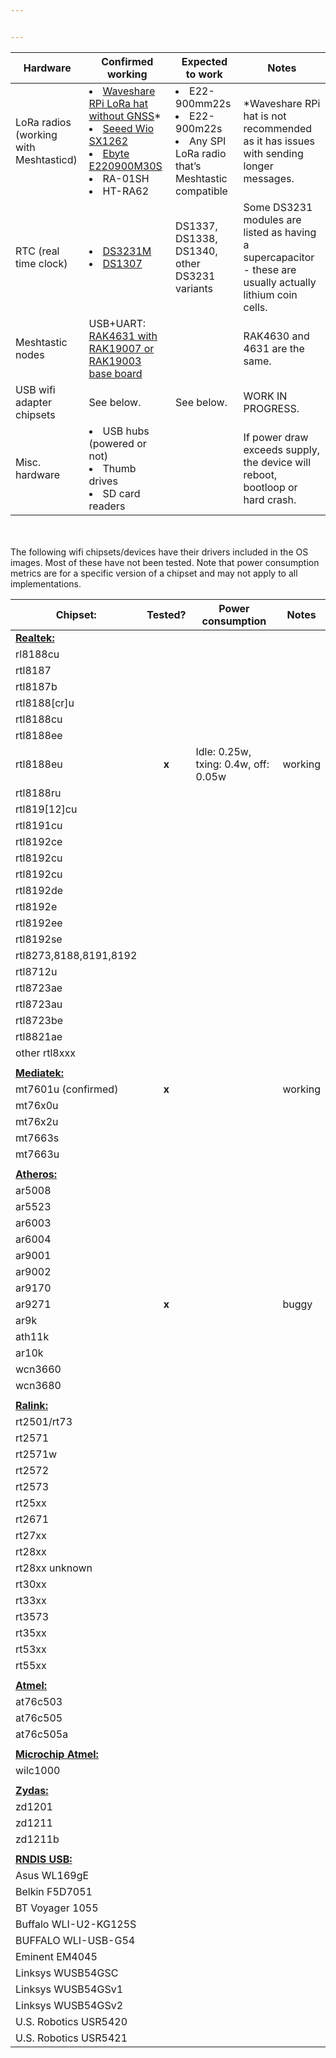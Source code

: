 ```yaml
---


---
```



<table>
<thead>
<tr>
<th>Hardware</th>
<th>Confirmed working</th>
<th>Expected to work</th>
<th>Notes</th>
</tr>
</thead>
<tbody>
<tr>
<td>LoRa radios (working with Meshtasticd)</td>
<td><li><a href="https://www.waveshare.com/sx1262-lorawan-hat.htm?sku=22002">Waveshare RPi LoRa hat without GNSS</a>*</li><li><a href="https://www.seeedstudio.com/Wio-SX1262-Wireless-Module-p-5981.html">Seeed Wio SX1262</a></li><li><a href="https://aliexpress.com/item/4000543921245.html">Ebyte E220900M30S</a></li><li>RA-01SH</li><li>HT-RA62</li></td>
<td><li>E22-900mm22s</li><li>E22-900m22s</li><li>Any SPI LoRa radio that’s Meshtastic compatible</li></td>
<td>*Waveshare RPi hat is not recommended as it has issues with sending longer messages.</td>
</tr>
<tr>
<td>RTC (real time clock)</td>
<td><li><a href="https://vi.aliexpress.com/item/1005007143842437.html">DS3231M</a></li><li><a href="https://vi.aliexpress.com/item/1005007143542894.html">DS1307</a></li></td>
<td>DS1337, DS1338, DS1340, other DS3231 variants</td>
<td>Some DS3231 modules are listed as having a supercapacitor - these are usually actually lithium coin cells.</td>
</tr>
<tr>
<td>Meshtastic nodes</td>
<td>USB+UART: <a href="https://store.rakwireless.com/products/wisblock-meshtastic-starter-kit">RAK4631 with RAK19007 or RAK19003 base board</a></td>
<td></td>
<td>RAK4630 and 4631 are the same.</td>
</tr>
<tr>
<td>USB wifi adapter chipsets</td>
<td>See below.</td>
<td>See below.</td>
<td>WORK IN PROGRESS.</td>
</tr>
<tr>
<td>Misc. hardware</td>
<td><li>USB hubs (powered or not)</li><li>Thumb drives</li><li>SD card readers</li></td>
<td></td>
<td>If power draw exceeds supply, the device will reboot, bootloop or hard crash.</td>
</tr>
</tbody>
</table><p><br><br>The following wifi chipsets/devices have their drivers included in the OS images. Most of these have not been tested. Note that power consumption metrics are for a specific version of a chipset and may not apply to all implementations.</p>

<table>
<thead>
<tr>
<th>Chipset:</th>
<th>Tested?</th>
<th>Power consumption</th>
<th>Notes</th>
</tr>
</thead>
<tbody>
<tr>
<td><strong><u>Realtek:</u></strong></td>
<td></td>
<td></td>
<td></td>
</tr>
<tr>
<td>rl8188cu</td>
<td></td>
<td></td>
<td></td>
</tr>
<tr>
<td>rtl8187</td>
<td></td>
<td></td>
<td></td>
</tr>
<tr>
<td>rtl8187b</td>
<td></td>
<td></td>
<td></td>
</tr>
<tr>
<td>rtl8188[cr]u</td>
<td></td>
<td></td>
<td></td>
</tr>
<tr>
<td>rtl8188cu</td>
<td></td>
<td></td>
<td></td>
</tr>
<tr>
<td>rtl8188ee</td>
<td></td>
<td></td>
<td></td>
</tr>
<tr>
<td>rtl8188eu</td>
<td><center><strong>x</strong></center></td>
<td>Idle: 0.25w, txing: 0.4w, off: 0.05w</td>
<td>working</td>
</tr>
<tr>
<td>rtl8188ru</td>
<td></td>
<td></td>
<td></td>
</tr>
<tr>
<td>rtl819[12]cu</td>
<td></td>
<td></td>
<td></td>
</tr>
<tr>
<td>rtl8191cu</td>
<td></td>
<td></td>
<td></td>
</tr>
<tr>
<td>rtl8192ce</td>
<td></td>
<td></td>
<td></td>
</tr>
<tr>
<td>rtl8192cu</td>
<td></td>
<td></td>
<td></td>
</tr>
<tr>
<td>rtl8192cu</td>
<td></td>
<td></td>
<td></td>
</tr>
<tr>
<td>rtl8192de</td>
<td></td>
<td></td>
<td></td>
</tr>
<tr>
<td>rtl8192e</td>
<td></td>
<td></td>
<td></td>
</tr>
<tr>
<td>rtl8192ee</td>
<td></td>
<td></td>
<td></td>
</tr>
<tr>
<td>rtl8192se</td>
<td></td>
<td></td>
<td></td>
</tr>
<tr>
<td>rtl8273,8188,8191,8192</td>
<td></td>
<td></td>
<td></td>
</tr>
<tr>
<td>rtl8712u</td>
<td></td>
<td></td>
<td></td>
</tr>
<tr>
<td>rtl8723ae</td>
<td></td>
<td></td>
<td></td>
</tr>
<tr>
<td>rtl8723au</td>
<td></td>
<td></td>
<td></td>
</tr>
<tr>
<td>rtl8723be</td>
<td></td>
<td></td>
<td></td>
</tr>
<tr>
<td>rtl8821ae</td>
<td></td>
<td></td>
<td></td>
</tr>
<tr>
<td>other rtl8xxx</td>
<td></td>
<td></td>
<td></td>
</tr>
<tr>
<td></td>
<td></td>
<td></td>
<td></td>
</tr>
<tr>
<td><strong><u>Mediatek:</u></strong></td>
<td></td>
<td></td>
<td></td>
</tr>
<tr>
<td>mt7601u (confirmed)</td>
<td><center><strong>x</strong></center></td>
<td></td>
<td>working</td>
</tr>
<tr>
<td>mt76x0u</td>
<td></td>
<td></td>
<td></td>
</tr>
<tr>
<td>mt76x2u</td>
<td></td>
<td></td>
<td></td>
</tr>
<tr>
<td>mt7663s</td>
<td></td>
<td></td>
<td></td>
</tr>
<tr>
<td>mt7663u</td>
<td></td>
<td></td>
<td></td>
</tr>
<tr>
<td></td>
<td></td>
<td></td>
<td></td>
</tr>
<tr>
<td><strong><u>Atheros:</u></strong></td>
<td></td>
<td></td>
<td></td>
</tr>
<tr>
<td>ar5008</td>
<td></td>
<td></td>
<td></td>
</tr>
<tr>
<td>ar5523</td>
<td></td>
<td></td>
<td></td>
</tr>
<tr>
<td>ar6003</td>
<td></td>
<td></td>
<td></td>
</tr>
<tr>
<td>ar6004</td>
<td></td>
<td></td>
<td></td>
</tr>
<tr>
<td>ar9001</td>
<td></td>
<td></td>
<td></td>
</tr>
<tr>
<td>ar9002</td>
<td></td>
<td></td>
<td></td>
</tr>
<tr>
<td>ar9170</td>
<td></td>
<td></td>
<td></td>
</tr>
<tr>
<td>ar9271</td>
<td><center><strong>x</strong></center></td>
<td></td>
<td>buggy</td>
</tr>
<tr>
<td>ar9k</td>
<td></td>
<td></td>
<td></td>
</tr>
<tr>
<td>ath11k</td>
<td></td>
<td></td>
<td></td>
</tr>
<tr>
<td>ar10k</td>
<td></td>
<td></td>
<td></td>
</tr>
<tr>
<td>wcn3660</td>
<td></td>
<td></td>
<td></td>
</tr>
<tr>
<td>wcn3680</td>
<td></td>
<td></td>
<td></td>
</tr>
<tr>
<td></td>
<td></td>
<td></td>
<td></td>
</tr>
<tr>
<td><strong><u>Ralink:</u></strong></td>
<td></td>
<td></td>
<td></td>
</tr>
<tr>
<td>rt2501/rt73</td>
<td></td>
<td></td>
<td></td>
</tr>
<tr>
<td>rt2571</td>
<td></td>
<td></td>
<td></td>
</tr>
<tr>
<td>rt2571w</td>
<td></td>
<td></td>
<td></td>
</tr>
<tr>
<td>rt2572</td>
<td></td>
<td></td>
<td></td>
</tr>
<tr>
<td>rt2573</td>
<td></td>
<td></td>
<td></td>
</tr>
<tr>
<td>rt25xx</td>
<td></td>
<td></td>
<td></td>
</tr>
<tr>
<td>rt2671</td>
<td></td>
<td></td>
<td></td>
</tr>
<tr>
<td>rt27xx</td>
<td></td>
<td></td>
<td></td>
</tr>
<tr>
<td>rt28xx</td>
<td></td>
<td></td>
<td></td>
</tr>
<tr>
<td>rt28xx unknown</td>
<td></td>
<td></td>
<td></td>
</tr>
<tr>
<td>rt30xx</td>
<td></td>
<td></td>
<td></td>
</tr>
<tr>
<td>rt33xx</td>
<td></td>
<td></td>
<td></td>
</tr>
<tr>
<td>rt3573</td>
<td></td>
<td></td>
<td></td>
</tr>
<tr>
<td>rt35xx</td>
<td></td>
<td></td>
<td></td>
</tr>
<tr>
<td>rt53xx</td>
<td></td>
<td></td>
<td></td>
</tr>
<tr>
<td>rt55xx</td>
<td></td>
<td></td>
<td></td>
</tr>
<tr>
<td></td>
<td></td>
<td></td>
<td></td>
</tr>
<tr>
<td><strong><u>Atmel:</u></strong></td>
<td></td>
<td></td>
<td></td>
</tr>
<tr>
<td>at76c503</td>
<td></td>
<td></td>
<td></td>
</tr>
<tr>
<td>at76c505</td>
<td></td>
<td></td>
<td></td>
</tr>
<tr>
<td>at76c505a</td>
<td></td>
<td></td>
<td></td>
</tr>
<tr>
<td></td>
<td></td>
<td></td>
<td></td>
</tr>
<tr>
<td><strong><u>Microchip Atmel:</u></strong></td>
<td></td>
<td></td>
<td></td>
</tr>
<tr>
<td>wilc1000</td>
<td></td>
<td></td>
<td></td>
</tr>
<tr>
<td></td>
<td></td>
<td></td>
<td></td>
</tr>
<tr>
<td><strong><u>Zydas:</u></strong></td>
<td></td>
<td></td>
<td></td>
</tr>
<tr>
<td>zd1201</td>
<td></td>
<td></td>
<td></td>
</tr>
<tr>
<td>zd1211</td>
<td></td>
<td></td>
<td></td>
</tr>
<tr>
<td>zd1211b</td>
<td></td>
<td></td>
<td></td>
</tr>
<tr>
<td></td>
<td></td>
<td></td>
<td></td>
</tr>
<tr>
<td><strong><u>RNDIS USB:</u></strong></td>
<td></td>
<td></td>
<td></td>
</tr>
<tr>
<td>Asus WL169gE</td>
<td></td>
<td></td>
<td></td>
</tr>
<tr>
<td>Belkin F5D7051</td>
<td></td>
<td></td>
<td></td>
</tr>
<tr>
<td>BT Voyager 1055</td>
<td></td>
<td></td>
<td></td>
</tr>
<tr>
<td>Buffalo WLI-U2-KG125S</td>
<td></td>
<td></td>
<td></td>
</tr>
<tr>
<td>BUFFALO WLI-USB-G54</td>
<td></td>
<td></td>
<td></td>
</tr>
<tr>
<td>Eminent EM4045</td>
<td></td>
<td></td>
<td></td>
</tr>
<tr>
<td>Linksys WUSB54GSC</td>
<td></td>
<td></td>
<td></td>
</tr>
<tr>
<td>Linksys WUSB54GSv1</td>
<td></td>
<td></td>
<td></td>
</tr>
<tr>
<td>Linksys WUSB54GSv2</td>
<td></td>
<td></td>
<td></td>
</tr>
<tr>
<td>U.S. Robotics USR5420</td>
<td></td>
<td></td>
<td></td>
</tr>
<tr>
<td>U.S. Robotics USR5421</td>
<td></td>
<td></td>
<td></td>
</tr>
</tbody>
</table>
